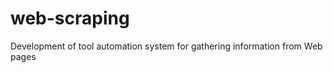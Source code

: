 web-scraping
============

Development of tool automation system for gathering information from Web pages

